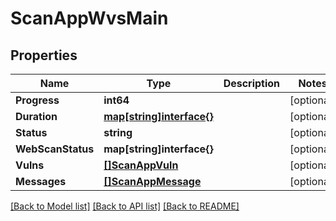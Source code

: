 # ScanAppWvsMain

## Properties

Name | Type | Description | Notes
------------ | ------------- | ------------- | -------------
**Progress** | **int64** |  | [optional] 
**Duration** | [**map[string]interface{}**](.md) |  | [optional] 
**Status** | **string** |  | [optional] 
**WebScanStatus** | **map[string]interface{}** |  | [optional] 
**Vulns** | [**[]ScanAppVuln**](ScanAppVuln.md) |  | [optional] 
**Messages** | [**[]ScanAppMessage**](ScanAppMessage.md) |  | [optional] 

[[Back to Model list]](../README.md#documentation-for-models) [[Back to API list]](../README.md#documentation-for-api-endpoints) [[Back to README]](../README.md)


